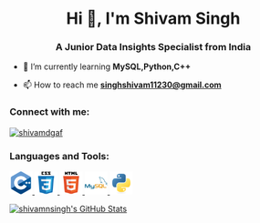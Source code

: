 <h1 align="center">Hi 👋, I'm Shivam Singh</h1>
<h3 align="center">A Junior Data Insights Specialist from India</h3>

- 🌱 I’m currently learning **MySQL,Python,C++**

- 📫 How to reach me **singhshivam11230@gmail.com**

<h3 align="left">Connect with me:</h3>
<p align="left">
<a href="https://instagram.com/shivamdgaf" target="blank"><img align="center" src="https://raw.githubusercontent.com/rahuldkjain/github-profile-readme-generator/master/src/images/icons/Social/instagram.svg" alt="shivamdgaf" height="30" width="40" /></a>
</p>

<h3 align="left">Languages and Tools:</h3>
<p align="left"> <a href="https://www.w3schools.com/cpp/" target="_blank" rel="noreferrer"> <img src="https://raw.githubusercontent.com/devicons/devicon/master/icons/cplusplus/cplusplus-original.svg" alt="cplusplus" width="40" height="40"/> </a> <a href="https://www.w3schools.com/css/" target="_blank" rel="noreferrer"> <img src="https://raw.githubusercontent.com/devicons/devicon/master/icons/css3/css3-original-wordmark.svg" alt="css3" width="40" height="40"/> </a> <a href="https://www.w3.org/html/" target="_blank" rel="noreferrer"> <img src="https://raw.githubusercontent.com/devicons/devicon/master/icons/html5/html5-original-wordmark.svg" alt="html5" width="40" height="40"/> </a> <a href="https://www.mysql.com/" target="_blank" rel="noreferrer"> <img src="https://raw.githubusercontent.com/devicons/devicon/master/icons/mysql/mysql-original-wordmark.svg" alt="mysql" width="40" height="40"/> </a> <a href="https://www.python.org" target="_blank" rel="noreferrer"> <img src="https://raw.githubusercontent.com/devicons/devicon/master/icons/python/python-original.svg" alt="python" width="40" height="40"/> </a> </p>

  <a href="https://awesome-github-stats.azurewebsites.net/index.html??cardType=github&theme=tokyonight&preferLogin=false">    <img  alt="shivamnsingh's GitHub Stats" src="https://awesome-github-stats.azurewebsites.net/user-stats/shivamnsingh?cardType=github&theme=tokyonight&preferLogin=false" />  </a>
